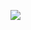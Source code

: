 <a href="https://www.instagram.com/doxmt/"><img src="https://img.shields.io/badge/Instagram-E4405F?style=flat-square&logo=Instagram&logoColor=white"/></a>
